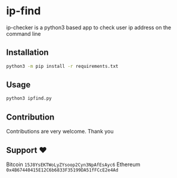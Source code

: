 # ip-find

ip-checker is a python3 based app to check user ip address on the command line

## Installation 

```bash
python3 -m pip install -r requirements.txt
```

## Usage 

```bash
python3 ipfind.py
```

## Contribution

Contributions are very welcome. Thank you

## Support :heart:

Bitcoin `15J8YsEKTWoLyZYsoop2Cyn3NpAfEsAyc6`
Ethereum `0x4B67440415E12C6b6833F35199DA51fFCcE2e4Ad`
